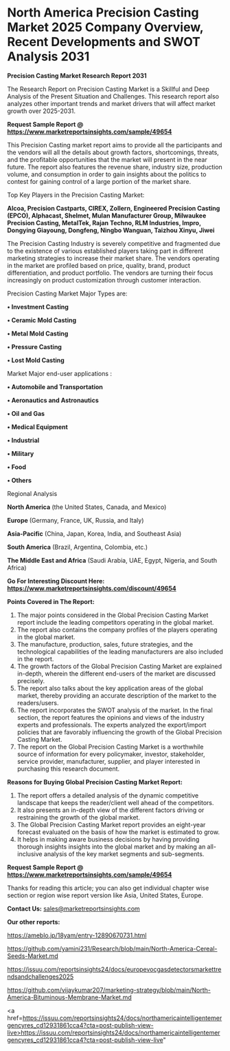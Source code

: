 # North America Precision Casting Market 2025 Company Overview, Recent Developments and SWOT Analysis 2031

<strong>Precision Casting Market Research Report 2031</strong>

The Research Report on Precision Casting Market is a Skillful and Deep Analysis of the Present Situation and Challenges. This research report also analyzes other important trends and market drivers that will affect market growth over 2025-2031.

<strong>Request Sample Report @ <a href=https://www.marketreportsinsights.com/sample/49654>https://www.marketreportsinsights.com/sample/49654</a></strong>

This Precision Casting market report aims to provide all the participants and the vendors will all the details about growth factors, shortcomings, threats, and the profitable opportunities that the market will present in the near future. The report also features the revenue share, industry size, production volume, and consumption in order to gain insights about the politics to contest for gaining control of a large portion of the market share.

Top Key Players in the Precision Casting Market:

<strong>Alcoa, Precision Castparts, CIREX, Zollern, Engineered Precision Casting (EPCO), Alphacast, Shelmet, Mulan Manufacturer Group, Milwaukee Precision Casting, MetalTek, Rajan Techno, RLM Industries, Impro, Dongying Giayoung, Dongfeng, Ningbo Wanguan, Taizhou Xinyu, Jiwei</strong>

The Precision Casting Industry is severely competitive and fragmented due to the existence of various established players taking part in different marketing strategies to increase their market share. The vendors operating in the market are profiled based on price, quality, brand, product differentiation, and product portfolio. The vendors are turning their focus increasingly on product customization through customer interaction.

Precision Casting Market Major Types are:

<strong>•  Investment Casting

•  Ceramic Mold Casting

•  Metal Mold Casting

•  Pressure Casting

•  Lost Mold Casting</strong>

Market Major end-user applications :

<strong>•  Automobile and Transportation

•  Aeronautics and Astronautics

•  Oil and Gas

•  Medical Equipment

•  Industrial

•  Military

•  Food

•  Others</strong>

Regional Analysis

</u><strong><b>North America</b></strong> (the United States, Canada, and Mexico)

<strong><b>Europe </b></strong>(Germany, France, UK, Russia, and Italy)

<strong><b>Asia-Pacific</b></strong> (China, Japan, Korea, India, and Southeast Asia)

<strong><b>South America</b></strong> (Brazil, Argentina, Colombia, etc.)

<strong><b>The Middle East and Africa</b></strong> (Saudi Arabia, UAE, Egypt, Nigeria, and South Africa)

<strong>Go For Interesting Discount Here: <a href=https://www.marketreportsinsights.com/discount/49654>https://www.marketreportsinsights.com/discount/49654</a></strong>

<strong>Points Covered in The Report:</strong>
<ol>
  <li>The major points considered in the Global Precision Casting Market report include the leading competitors operating in the global market.</li>
  <li>The report also contains the company profiles of the players operating in the global market.</li>
  <li>The manufacture, production, sales, future strategies, and the technological capabilities of the leading manufacturers are also included in the report.</li>
  <li>The growth factors of the Global Precision Casting Market are explained in-depth, wherein the different end-users of the market are discussed precisely.</li>
  <li>The report also talks about the key application areas of the global market, thereby providing an accurate description of the market to the readers/users.</li>
  <li>The report incorporates the SWOT analysis of the market. In the final section, the report features the opinions and views of the industry experts and professionals. The experts analyzed the export/import policies that are favorably influencing the growth of the Global Precision Casting Market.</li>
  <li>The report on the Global Precision Casting Market is a worthwhile source of information for every policymaker, investor, stakeholder, service provider, manufacturer, supplier, and player interested in purchasing this research document.</li>
</ol>
<strong>Reasons for Buying Global Precision Casting Market Report:</strong>

<ol>
  <li>The report offers a detailed analysis of the dynamic competitive landscape that keeps the reader/client well ahead of the competitors.</li>
  <li>It also presents an in-depth view of the different factors driving or restraining the growth of the global market.</li>
  <li>The Global Precision Casting Market report provides an eight-year forecast evaluated on the basis of how the market is estimated to grow.</li>
  <li>It helps in making aware business decisions by having providing thorough insights insights into the global market and by making an all-inclusive analysis of the key market segments and sub-segments.</li>
</ol>
<strong>Request Sample Report @ <a href=https://www.marketreportsinsights.com/sample/49654>https://www.marketreportsinsights.com/sample/49654</a></strong>


Thanks for reading this article; you can also get individual chapter wise section or region wise report version like Asia, United States, Europe.

<strong>Contact Us:</strong>
sales@marketreportsinsights.com

<strong>Our other reports:</strong>

<a href=https://ameblo.jp/18yam/entry-12890670731.html>https://ameblo.jp/18yam/entry-12890670731.html</a>

<a href=https://github.com/yamini231/Research/blob/main/North-America-Cereal-Seeds-Market.md>https://github.com/yamini231/Research/blob/main/North-America-Cereal-Seeds-Market.md</a>

<a href=https://issuu.com/reportsinsights24/docs/europevocgasdetectorsmarkettrendsandchallenges2025>https://issuu.com/reportsinsights24/docs/europevocgasdetectorsmarkettrendsandchallenges2025</a>

<a href=https://github.com/vijaykumar207/marketing-strategy/blob/main/North-America-Bituminous-Membrane-Market.md>https://github.com/vijaykumar207/marketing-strategy/blob/main/North-America-Bituminous-Membrane-Market.md</a>

<a href=https://issuu.com/reportsinsights24/docs/northamericaintelligentemergencyres_cd12931861cca4?cta=post-publish-view-live>https://issuu.com/reportsinsights24/docs/northamericaintelligentemergencyres_cd12931861cca4?cta=post-publish-view-live</a>"
